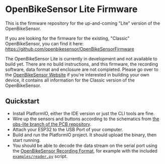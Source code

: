 # OpenBikeSensor Lite Firmware

This is the firmware repository for the up-and-coming "Lite" version of the OpenBikeSensor.

If you are looking for the firmware for the existing, "Classic" OpenBikeSensor, you can find it here: https://github.com/openbikesensor/OpenBikeSensorFirmware

The OpenBikeSensor Lite is currently in development and not available to build yet. There are no build instructions, and this firmware, the recording software, data format and enclosure are not completed. Please go over to the [OpenBikeSensor Website](https://www.openbikesensor.org/docs/hardware/) if you're interested in building your own device, it contains all information for the Classic version of the OpenBikeSensor.

## Quickstart

* Install PlatformIO, either the IDE version or just the CLI tools are fine. 
* Wire up the sensors and buttons according to the schematics from [the obs-lite branch of the PCB repository](https://github.com/openbikesensor/OpenBikeSensor_PCB_Board/tree/obs-lite/OpenBikeSensorLite).
* Attach your ESP32 to the USB Port of your computer.
* Build and run the PlatformIO project. It should upload the binary, then start running.
* You should be able to decode the data stream on the serial port using the [OpenBikeSensor Recording Format](https://github.com/openbikesensor/proto), for example with the included [`examples/reader.py`](https://github.com/openbikesensor/proto/blob/main/examples/reader.py) script.
